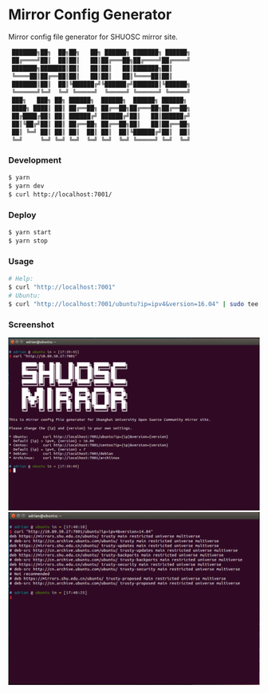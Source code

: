 # Mirror Config Generator

Mirror config file generator for SHUOSC mirror site.
```
 ███████╗██╗  ██╗██╗   ██╗ ██████╗ ███████╗ ██████╗
 ██╔════╝██║  ██║██║   ██║██╔═══██╗██╔════╝██╔════╝
 ███████╗███████║██║   ██║██║   ██║███████╗██║     
 ╚════██║██╔══██║██║   ██║██║   ██║╚════██║██║     
 ███████║██║  ██║╚██████╔╝╚██████╔╝███████║╚██████╗
 ╚══════╝╚═╝  ╚═╝ ╚═════╝  ╚═════╝ ╚══════╝ ╚═════╝
 ███╗   ███╗ ██╗ ██████╗  ██████╗  ██████╗ ██████╗ 
 ████╗ ████║ ██║ ██╔══██╗ ██╔══██╗██╔═══██╗██╔══██╗
 ██╔████╔██║ ██║ ██████╔╝ ██████╔╝██║   ██║██████╔╝
 ██║╚██╔╝██║ ██║ ██╔══██╗ ██╔══██╗██║   ██║██╔══██╗
 ██║ ╚═╝ ██║ ██║ ██║  ██║ ██║  ██║╚██████╔╝██║  ██║
 ╚═╝     ╚═╝ ╚═╝ ╚═╝  ╚═╝ ╚═╝  ╚═╝ ╚═════╝ ╚═╝  ╚═╝ 
```

### Development

```bash
$ yarn
$ yarn dev
$ curl http://localhost:7001/
```

### Deploy

```bash
$ yarn start
$ yarn stop
```
### Usage

```bash
# Help:
$ curl "http://localhost:7001"
# Ubuntu:
$ curl "http://localhost:7001/ubuntu?ip=ipv4&version=16.04" | sudo tee /etc/apt/source.list
```

### Screenshot

![](app/public/screenshot0.png)
![](app/public/screenshot1.png)
